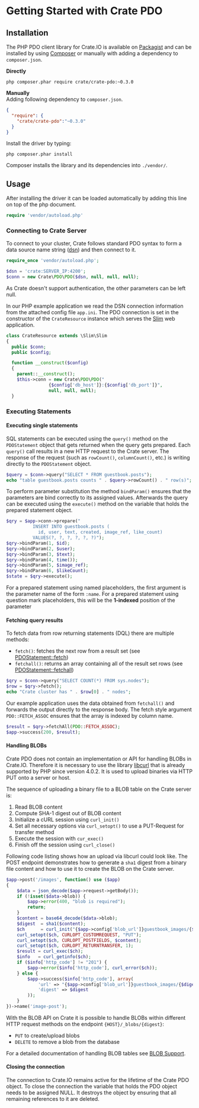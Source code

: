 # Getting Started with Crate PDO

## Installation

The PHP PDO client library for Crate.IO is available on [Packagist](https://packagist.org/packages/crate/crate-pdo) and can be installed by using [Composer](https://getcomposer.org/) or manually with adding a dependency to `composer.json`.

**Directly**

```console
php composer.phar require crate/crate-pdo:~0.3.0
```

**Manually**  
Adding following dependency to `composer.json`.

```json
{
  "require": {
    "crate/crate-pdo":"~0.3.0"
  }
}
```

Install the driver by typing:

```console
php composer.phar install
```

Composer installs the library and its dependencies into `./vendor/`.

## Usage

After installing the driver it can be loaded automatically by adding this line on top of the php document.

```php
require 'vendor/autoload.php'
```

### Connecting to Crate Server

To connect to your cluster, Crate follows standard PDO syntax to form a data source name string ([dsn](https://en.wikipedia.org/wiki/Data_source_name)) and then connect to it.

```php
require_once 'vendor/autoload.php';

$dsn = 'crate:SERVER_IP:4200';
$conn = new Crate\PDO\PDO($dsn, null, null, null);
```

As Crate doesn't support authentication, the other parameters can be left null.

In our PHP example application we read the DSN connection information from the attached config file `app.ini`. The PDO connection is set in the constructor of the  `CrateResource` instance which serves the [Slim](http://www.slimframework.com/) web application.

```php
class CrateResource extends \Slim\Slim
{
  public $conn;
  public $config;

  function __construct($config)
  {
    parent::__construct();
    $this->conn = new Crate\PDO\PDO("
                {$config['db_host']}:{$config['db_port']}",
                null, null, null);
  }
```

### Executing Statements

#### Executing single statements

SQL statements can be executed using the `query()` method on the `PDOStatement` object that gets returned when the query gets prepared. Each `query()` call results in a new HTTP request to the Crate server. The response of the request (such as `rowCount()`, `columnCount()`, etc.) is writing directly to the `PDOStatement` object.

```php
$query = $conn->query("SELECT * FROM guestbook.posts");
echo "table guestbook.posts counts " . $query->rowCount() . " row(s)";
```

To perform parameter substitution the method `bindParam()` ensures that the parameters are bind correctly to its assigned values. Afterwards the query can be executed using the `execute()` method on the variable that holds the prepared statement object.

```php
$qry = $app->conn->prepare("
          INSERT INTO guestbook.posts (
            id, user, text, created, image_ref, like_count)
          VALUES(?, ?, ?, ?, ?, ?)");
$qry->bindParam(1, $id);
$qry->bindParam(2, $user);
$qry->bindParam(3, $text);
$qry->bindParam(4, time());
$qry->bindParam(5, $image_ref);
$qry->bindParam(6, $likeCount);
$state = $qry->execute();
```

For a prepared statement using named placeholders, the first argument is the parameter name of the form `:name`. For a prepared statement using question mark placeholders, this will be the **1-indexed** position of the parameter

#### Fetching query results

To fetch data from row returning statements (DQL) there are multiple methods:
  * `fetch()`: fetches the next row from a result set (see [PDOStatement::fetch](http://php.net/manual/de/pdostatement.fetch.php))
  * `fetchall()`: returns an array containing all of the result set rows (see [PDOStatement::fetchall](http://php.net/manual/de/pdostatement.fetchall.php))

```php
$qry = $conn->query("SELECT COUNT(*) FROM sys.nodes");
$row = $qry->fetch();
echo "Crate cluster has " . $row[0] . " nodes";
```

Our example application uses the data obtained from `fetchall()` and forwards the output directly to the response body. The fetch style argument `PDO::FETCH_ASSOC` ensures that the array is indexed by column name.

```php
$result = $qry->fetchAll(PDO::FETCH_ASSOC);
$app->success(200, $result);
```

#### Handling BLOBs

Crate PDO does not contain an implementation or API for handling BLOBs in Crate.IO. Therefore it is necessary to use the library [libcurl](http://php.net/manual/de/intro.curl.php) that is already supported by PHP since version 4.0.2. It is used to upload binaries via HTTP PUT onto a server or host.

The sequence of uploading a binary file to a BLOB table on the Crate server is:
  1. Read BLOB content
  2. Compute SHA-1 digest out of BLOB content
  3. Initialize a cURL session using `curl_init()`
  4. Set all necessary options via `curl_setopt()` to use a PUT-Request for transfer method
  5. Execute the session with `cur_exec()`
  6. Finish off the session using `curl_close()`

Following code listing shows how an upload via libcurl could look like. The POST endpoint demonstrates how to generate a `sha1` digest from a binary file content and how to use it to create the BLOB on the Crate server.

```php
$app->post('/images', function() use ($app)
{
    $data = json_decode($app->request->getBody());
    if (!isset($data->blob)) {
        $app->error(400, "blob is required");
        return;
    }
    $content = base64_decode($data->blob);
    $digest  = sha1($content);
    $ch      = curl_init("{$app->config['blob_url']}guestbook_images/{$digest}");
    curl_setopt($ch, CURLOPT_CUSTOMREQUEST, "PUT");
    curl_setopt($ch, CURLOPT_POSTFIELDS, $content);
    curl_setopt($ch, CURLOPT_RETURNTRANSFER, 1);
    $result = curl_exec($ch);
    $info   = curl_getinfo($ch);
    if ($info['http_code'] != "201") {
        $app->error($info['http_code'], curl_error($ch));
    } else {
        $app->success($info['http_code'], array(
            'url' => "{$app->config['blob_url']}guestbook_images/{$digest}",
            'digest' => $digest
        ));
    }
})->name('image-post');
```

With the BLOB API on Crate it is possible to handle BLOBs within different HTTP request methods on the endpoint `{HOST}/_blobs/{digest}`:
  * `PUT` to create/upload blobs
  * `DELETE` to remove a blob from the database

For a detailed documentation of handling BLOB tables see [BLOB Support](https://crate.io/docs/reference/blob.html).

#### Closing the connection

The connection to Crate.IO remains active for the lifetime of the Crate PDO object. To close the connection the variable that holds the PDO object needs to be assigned NULL. It destroys the object by ensuring that all remaining references to it are deleted.